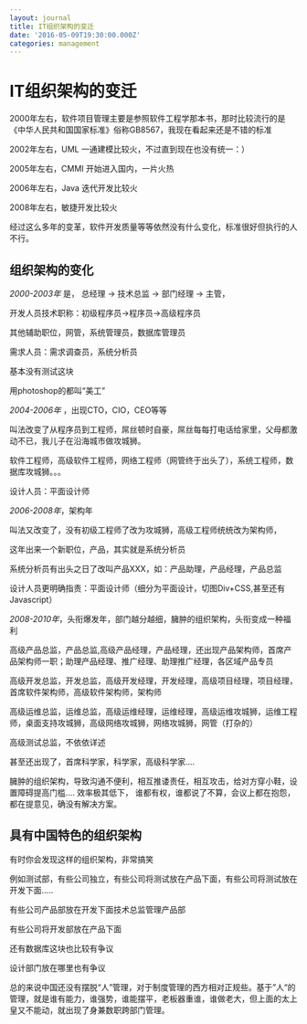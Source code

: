 ```yaml
---
layout: journal
title: IT组织架构的变迁
date: '2016-05-09T19:30:00.000Z'
categories: management
---
```


# IT组织架构的变迁

2000年左右，软件项目管理主要是参照软件工程学那本书，那时比较流行的是《中华人民共和国国家标准》俗称GB8567，我现在看起来还是不错的标准

2002年左右，UML 一通建模比较火，不过直到现在也没有统一：）

2005年左右，CMMI 开始进入国内，一片火热

2006年左右，Java 迭代开发比较火

2008年左右，敏捷开发比较火

经过这么多年的变革，软件开发质量等等依然没有什么变化，标准很好但执行的人不行。

## 组织架构的变化

_2000-2003年_ 是， 总经理 -&gt; 技术总监 -&gt; 部门经理 -&gt; 主管，

开发人员技术职称：初级程序员-&gt;程序员-&gt;高级程序员

其他辅助职位，网管，系统管理员，数据库管理员

需求人员：需求调查员，系统分析员

基本没有测试这块

用photoshop的都叫“美工”

_2004-2006年_ ，出现CTO，CIO，CEO等等

叫法改变了从程序员到工程师，屌丝顿时自豪，屌丝每每打电话给家里，父母都激动不已，我儿子在沿海城市做攻城狮。

软件工程师，高级软件工程师，网络工程师（网管终于出头了），系统工程师，数据库攻城狮。。。

设计人员：平面设计师

_2006-2008年_，架构年

叫法又改变了，没有初级工程师了改为攻城狮，高级工程师统统改为架构师，

这年出来一个新职位，产品，其实就是系统分析员

系统分析员有出头之日了改叫产品XXX，如：产品助理，产品经理，产品总监

设计人员更明确指责：平面设计师（细分为平面设计，切图Div+CSS,甚至还有Javascript）

_2008-2010年_，头衔爆发年，部门越分越细，臃肿的组织架构，头衔变成一种福利

高级产品总监，产品总监,高级产品经理，产品经理，还出现产品架构师，首席产品架构师一职；助理产品经理、推广经理、助理推广经理，各区域产品专员

高级开发总监，开发总监，高级开发经理，开发经理，高级项目经理，项目经理，首席软件架构师，高级软件架构师，架构师

高级运维总监，运维总监，高级运维经理，运维经理，高级运维攻城狮，运维工程师，桌面支持攻城狮，高级网络攻城狮，网络攻城狮，网管（打杂的）

高级测试总监，不依依详述

甚至还出现了，首席科学家，科学家，高级科学家....

臃肿的组织架构，导致沟通不便利，相互推诿责任，相互攻击，给对方穿小鞋，设置障碍提高门槛.... 效率极其低下， 谁都有权，谁都说了不算，会议上都在抱怨，都在提意见，确没有解决方案。

## 具有中国特色的组织架构

有时你会发现这样的组织架构，非常搞笑

例如测试部，有些公司独立，有些公司将测试放在产品下面，有些公司将测试放在开发下面.....

有些公司产品部放在开发下面技术总监管理产品部

有些公司将开发部放在产品下面

还有数据库这块也比较有争议

设计部门放在哪里也有争议

总的来说中国还没有摆脱“人”管理，对于制度管理的西方相对正规些。基于”人“的管理，就是谁有能力，谁强势，谁能摆平，老板器重谁，谁做老大，但上面的太上皇又不能动，就出现了身兼数职跨部门管理。

